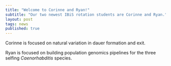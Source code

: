 ```yaml
---
title: "Welcome to Corinne and Ryan!"
subtitle: "Our two newest IBiS rotation students are Corinne and Ryan."
layout: post
tags: news
published: true
---
```


Corinne is focused on natural variation in dauer formation and exit. 

Ryan is focused on building population genomics pipelines for the three selfing <em>Caenorhabditis</em> species.

